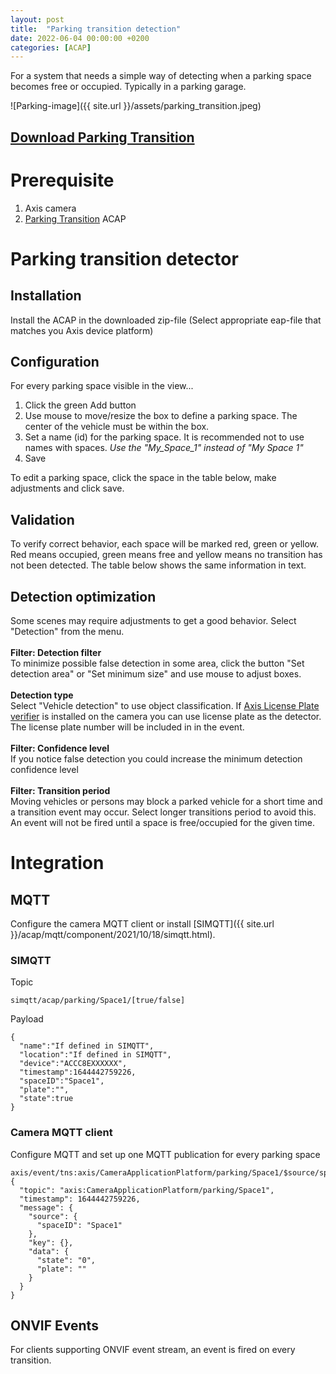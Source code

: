 ```yaml
---
layout: post
title:  "Parking transition detection"
date: 2022-06-04 00:00:00 +0200
categories: [ACAP]
---
```

For a system that needs a simple way of detecting when a parking space becomes free or occupied.  Typically in a parking garage.

![Parking-image]({{ site.url }}/assets/parking_transition.jpeg)

## [Download Parking Transition](https://api.aintegration.team/acap/parking?source=pages)

# Prerequisite
1. Axis camera 
2. [Parking Transition](https://api.aintegration.team/acap/parking?source=pages) ACAP

# Parking transition detector

## Installation
Install the ACAP in the downloaded zip-file
(Select appropriate eap-file that matches you Axis device platform)

## Configuration
For every parking space visible in the view...
1. Click the green Add button
2. Use mouse to move/resize the box to define a parking space.  The center of the vehicle must be within the box.
3. Set a name (id) for the parking space.  It is recommended not to use names with spaces. *Use the "My_Space_1" instead of "My Space 1"*
4. Save

To edit a parking space, click the space in the table below, make adjustments and click save.

## Validation
To verify correct behavior, each space will be marked red, green or yellow.
 Red means occupied, green means free and yellow means no transition has not been detected. 
 The table below shows the same information in text.


## Detection optimization
Some scenes may require adjustments to get a good behavior.  Select "Detection" from the menu.  
\
**Filter: Detection filter**  
To minimize possible false detection in some area, click the button "Set detection area" or "Set minimum size" and use mouse to adjust boxes.  
\
**Detection type**  
Select "Vehicle detection" to use object classification.  If [Axis License Plate verifier](https://www.axis.com/products/axis-license-plate-verifier) is installed on the camera you can use license plate as the detector.  The license plate number will be included in in the event.  
\
**Filter: Confidence level**  
If you notice false detection you could increase the minimum detection confidence level  
\
**Filter: Transition period**  
Moving vehicles or persons may block a parked vehicle for a short time and a transition event may occur.  Select longer transitions period to avoid this.  An event will not be fired until a space is free/occupied for the given time.  

# Integration

## MQTT
Configure the camera MQTT client or install [SIMQTT]({{ site.url }}/acap/mqtt/component/2021/10/18/simqtt.html).

### SIMQTT
Topic
```
simqtt/acap/parking/Space1/[true/false]
```
Payload
```
{
  "name":"If defined in SIMQTT",
  "location":"If defined in SIMQTT",
  "device":"ACCC8EXXXXXX",
  "timestamp":1644442759226,
  "spaceID":"Space1",
  "plate":"",
  "state":true
}
```

### Camera MQTT client
Configure MQTT and set up one MQTT publication for every parking space
```
axis/event/tns:axis/CameraApplicationPlatform/parking/Space1/$source/spaceID/Space1
{
  "topic": "axis:CameraApplicationPlatform/parking/Space1",
  "timestamp": 1644442759226,
  "message": {
    "source": {
      "spaceID": "Space1"
    },
    "key": {},
    "data": {
      "state": "0",
      "plate": ""
    }
  }
}
```


## ONVIF Events
For clients supporting ONVIF event stream, an event is fired on every transition.
